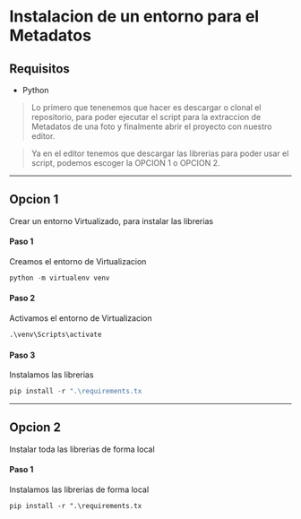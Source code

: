 # Instalacion de un entorno para el Metadatos

## Requisitos
- Python 


> Lo primero que tenenemos que hacer es descargar o clonal el repositorio, para poder ejecutar el script para la extraccion de    Metadatos  de una foto y finalmente abrir el proyecto con nuestro editor.

> Ya en el editor tenemos que descargar las librerias para poder usar el script, podemos escoger la OPCION 1 o OPCION 2.

-------------------

## Opcion 1
Crear un entorno Virtualizado, para instalar las librerias

#### Paso 1
Creamos el entorno de Virtualizacion
```python
python -m virtualenv venv
```

#### Paso 2
Activamos el entorno de Virtualizacion
```python
.\venv\Scripts\activate
```

#### Paso 3
Instalamos las librerias
```python
pip install -r ".\requirements.tx
```
----
## Opcion 2
Instalar toda las librerias de forma local

#### Paso 1
Instalamos las librerias de forma local
```
pip install -r ".\requirements.tx
```